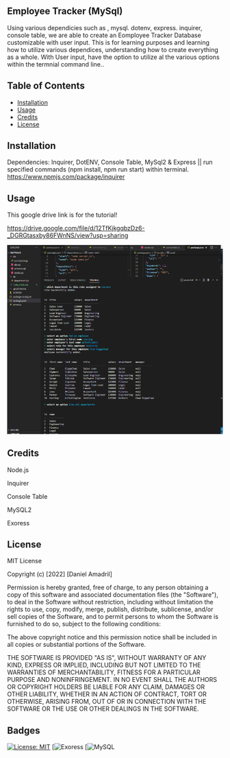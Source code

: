 ## Employee Tracker (MySql)


Using various dependicies such as , mysql. dotenv, express. inquirer, console table, we are able to create an Eomployee Tracker Database customizable with user input.
This is for learning purposes and learning how to utilize various dependices, understanding how to create everything as a whole.
With User input, have the option to utilize al the various options within the termnial command line..


## Table of Contents 



- [Installation](#installation)
- [Usage](#usage)
- [Credits](#credits)
- [License](#license)

## Installation

Dependencies: Inquirer, DotENV, Console Table, MySql2  & Express ||  run specified commands (npm install, npm run start)  within terminal.
https://www.npmjs.com/package/inquirer
## Usage

This google drive link is for the tutorial!

https://drive.google.com/file/d/12TfKjkgqbzDz6-_DGRGtasxby86FWnNS/view?usp=sharing

 <img src="https://github.com/wickedslug883/EMPTRACK/blob/main/Screenshot_107.png?raw=true"/>
  


## Credits

  Node.js
  
  Inquirer

 Console Table
 
 MySQL2
 
 Exoress
 

## License

MIT License

Copyright (c) [2022] [Daniel Amadril]

Permission is hereby granted, free of charge, to any person obtaining a copy of this software and associated documentation files (the "Software"), to deal in the Software without restriction, including without limitation the rights to use, copy, modify, merge, publish, distribute, sublicense, and/or sell copies of the Software, and to permit persons to whom the Software is furnished to do so, subject to the following conditions:

The above copyright notice and this permission notice shall be included in all copies or substantial portions of the Software.

THE SOFTWARE IS PROVIDED "AS IS", WITHOUT WARRANTY OF ANY KIND, EXPRESS OR IMPLIED, INCLUDING BUT NOT LIMITED TO THE WARRANTIES OF MERCHANTABILITY, FITNESS FOR A PARTICULAR PURPOSE AND NONINFRINGEMENT. IN NO EVENT SHALL THE AUTHORS OR COPYRIGHT HOLDERS BE LIABLE FOR ANY CLAIM, DAMAGES OR OTHER LIABILITY, WHETHER IN AN ACTION OF CONTRACT, TORT OR OTHERWISE, ARISING FROM, OUT OF OR IN CONNECTION WITH THE SOFTWARE OR THE USE OR OTHER DEALINGS IN THE SOFTWARE.
## Badges


[![License: MIT](https://img.shields.io/badge/License-MIT-yellow.svg)](https://opensource.org/licenses/MIT)
[![Exoress](https://img.shields.io/badge/Express.js-000000?style=for-the-badge&logo=express&logoColor=white)
[![MySQL](https://img.shields.io/badge/MySQL-005C84?style=for-the-badge&logo=mysql&logoColor=white)
